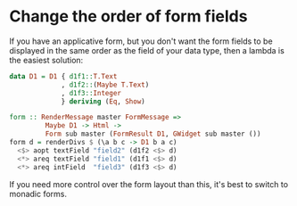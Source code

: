 # Change the order of form fields

If you have an applicative form, but you don't want the form fields to be displayed in the same order as the field of your data type, then a lambda is the easiest solution:

```haskell
data D1 = D1 { d1f1::T.Text
             , d1f2::(Maybe T.Text)
             , d1f3::Integer
             } deriving (Eq, Show)

form :: RenderMessage master FormMessage =>
         Maybe D1 -> Html ->
         Form sub master (FormResult D1, GWidget sub master ())    
form d = renderDivs $ (\a b c -> D1 b a c)
  <$> aopt textField "field2" (d1f2 <$> d)
  <*> areq textField "field1" (d1f1 <$> d)
  <*> areq intField  "field3" (d1f3 <$> d)
```

If you need more control over the form layout than this, it's best to switch to monadic forms.